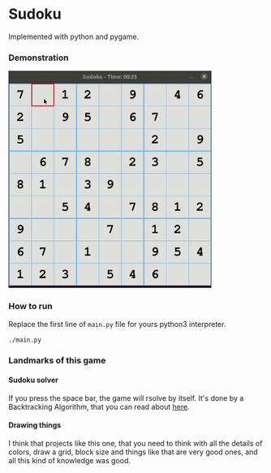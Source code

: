 # Sudoku

Implemented with python and pygame.

### Demonstration

<img src="demo.gif" width="400">

### How to run

Replace the first line of ```main.py``` file for yours python3 interpreter.

```bash
./main.py
```

### Landmarks of this game

#### Sudoku solver

If you press the space bar, the game will rsolve by itself. It's done by a Backtracking Algorithm, that you can read about [here](https://www.geeksforgeeks.org/sudoku-backtracking-7/).

#### Drawing things

I think that projects like this one, that you need to think with all the details of colors, draw a grid, block size and things like that are very good ones, and all this kind of knowledge was good.